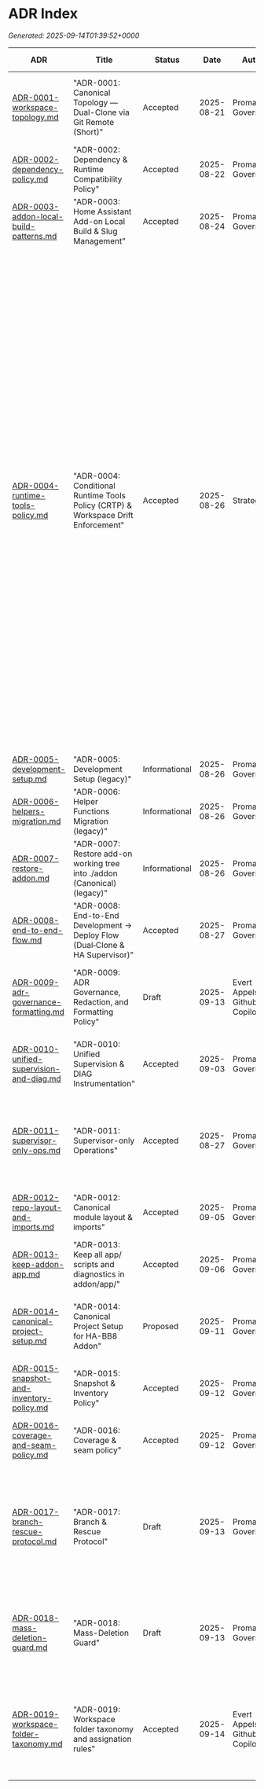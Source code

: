 # ADR Index

_Generated: 2025-09-14T01:39:52+0000_

| ADR        | Title                                   | Status     | Date       | Author                | Related         | Supersedes         | Last Updated | Token Block | Machine Block |
|------------|-----------------------------------------|------------|------------|-----------------------|-----------------|--------------------|--------------|-------------|--------------|
| [ADR-0001-workspace-topology.md](ADR-0001-workspace-topology.md) | "ADR-0001: Canonical Topology — Dual-Clone via Git Remote (Short)" | Accepted | 2025-08-21 | Promachos Governance | ADR-0003,ADR-0004,ADR-0008,ADR-0009 |  | - | TOKEN_BLOCK: accepted: - WS_READY - DEPLOY_OK - VERIFY_OK - STRUCTURE_OK - SUBTREE_PUBLISH_OK - CLEAN_RUNTIME_OK - RUNTIME_TOPOLOGY_OK drift: - DRIFT: structure_invalid - DRIFT: deploy_failed - DRIFT: runtime_topology_invalid | - |
| [ADR-0002-dependency-policy.md](ADR-0002-dependency-policy.md) | "ADR-0002: Dependency & Runtime Compatibility Policy" | Accepted | 2025-08-22 | Promachos Governance | ADR-0001,ADR-0003 |  | 2025-09-13 | TOKEN_BLOCK: accepted: - DEPENDENCY_POLICY_OK - CALLBACK_API_VERSION_OK drift: - DRIFT: dependency_invalid - DRIFT: callback_api_version_missing | - |
| [ADR-0003-addon-local-build-patterns.md](ADR-0003-addon-local-build-patterns.md) | "ADR-0003: Home Assistant Add-on Local Build & Slug Management" | Accepted | 2025-08-24 | Promachos Governance | ADR-0001,ADR-0002,ADR-0008 |  | 2025-08-24 | TOKEN_BLOCK: accepted: - LOCAL_BUILD_OK - SLUG_MATCH_OK - SUPERVISOR_COMMAND_OK drift: - DRIFT: slug_mismatch - DRIFT: missing_required_files - DRIFT: supervisor_command_failed | - |
| [ADR-0004-runtime-tools-policy.md](ADR-0004-runtime-tools-policy.md) | "ADR-0004: Conditional Runtime Tools Policy (CRTP) & Workspace Drift Enforcement" | Accepted | 2025-08-26 | Strategos | ADR-0001,ADR-0009 |  | 2025-09-13 | TOKEN_BLOCK: accepted: - TOOLS_ALLOWED - SCRIPTS_ALLOWED - STRUCTURE_GUARD_OK drift: - DRIFT: tools_unreferenced_in_dockerfile - DRIFT: scripts_unreferenced_in_dockerfile - DRIFT: structure_guard_failed - name: Structure guard (ADR-0001 + CRTP) run: \| set -euo pipefail test -d addon \|\| (echo addon/ missing && exit 2) if [ -d addon/.git ]; then echo addon is a repo (forbidden); exit 3; fi # Forbidden workspace-only dirs (always) for d in .github docs ops reports addon; do if [ -e addon/$d ]; then echo DRIFT:forbidden_in_addon:$d; exit 4; fi done # Required files + mode test -f addon/config.yaml \|\| (echo DRIFT:missing_config_yaml && exit 5) if rg -n ^\s*image:\s* addon/config.yaml >/dev/null; then echo MODE: PUBLISH rg -n ^\s*version:\s* addon/config.yaml >/dev/null \|\| (echo DRIFT:version_missing_in_publish_mode && exit 7) else echo MODE: LOCAL_DEV test -f addon/Dockerfile \|\| (echo DRIFT:dockerfile_missing_in_local_dev && exit 6) echo TOKEN: DEV_LOCAL_BUILD_FORCED fi # CRTP: tools/ allowed if referenced by Dockerfile or marker present if [ -d addon/tools ]; then if ! grep -Ei (COPY\|ADD\|RUN\|ENTRYPOINT\|CMD).*tools/ addon/Dockerfile >/dev/null 2>&1   && [ ! -f addon/.allow_runtime_tools ]; then echo DRIFT:tools_unreferenced_in_dockerfile; exit 8 else echo TOKEN: TOOLS_ALLOWED fi fi # CRTP: scripts/ allowed if referenced by Dockerfile or marker present if [ -d addon/scripts ]; then if ! grep -Ei (COPY\|ADD\|RUN\|ENTRYPOINT\|CMD).*scripts/ addon/Dockerfile >/dev/null 2>&1   && [ ! -f addon/.allow_runtime_scripts ]; then echo DRIFT:scripts_unreferenced_in_dockerfile; exit 9 else echo TOKEN: SCRIPTS_ALLOWED fi fi echo TOKEN: STRUCTURE_OK CRTP-ALLOW: path: addon/tools/healthcheck.sh reason: container health probe invoked by s6 longrun referenced_by: run.sh:23 safety: shellcheck-clean, no-secrets, bounded-exit owner: pythagoras CRTP-MARKER: file: addon/.allow_runtime_tools entries: - addon/tools/diag_snapshot.sh reason: on-device diagnostics; manual invocation on support safety: shellcheck-clean, ≤100KB, no elevated privileges | - |
| [ADR-0005-development-setup.md](ADR-0005-development-setup.md) | "ADR-0005: Development Setup (legacy)" | Informational | 2025-08-26 | Promachos Governance | ADR-0001 |  | 2025-08-26 | TOKEN_BLOCK: accepted: [] drift: [] | - |
| [ADR-0006-helpers-migration.md](ADR-0006-helpers-migration.md) | "ADR-0006: Helper Functions Migration (legacy)" | Informational | 2025-08-26 | Promachos Governance | ADR-0001 |  | 2025-08-26 | TOKEN_BLOCK: accepted: [] drift: [] | - |
| [ADR-0007-restore-addon.md](ADR-0007-restore-addon.md) | "ADR-0007: Restore add-on working tree into ./addon (Canonical) (legacy)" | Informational | 2025-08-26 | Promachos Governance | ADR-0001 |  | 2025-08-26 | TOKEN_BLOCK: accepted: [] drift: [] | - |
| [ADR-0008-end-to-end-flow.md](ADR-0008-end-to-end-flow.md) | "ADR-0008: End-to-End Development → Deploy Flow (Dual‑Clone & HA Supervisor)" | Accepted | 2025-08-27 | Promachos Governance | ADR-0001,ADR-0003,ADR-0004,(docs/OPERATIONS_OVERVIEW.md) |  | 2025-08-27 | - | - |
| [ADR-0009-adr-governance-formatting.md](ADR-0009-adr-governance-formatting.md) | "ADR-0009: ADR Governance, Redaction, and Formatting Policy" | Draft | 2025-09-13 | Evert Appels, Github Copilot | ADR-0001,ADR-0004,ADR-0008,ADR-0017,ADR-0018 |  | 2025-09-13 | TOKEN_BLOCK: accepted: - ADR_FORMAT_OK - ADR_REDACTION_OK - ADR_GENERATION_OK - TOKEN_BLOCK_OK requires: - ADR_SCHEMA_V1 drift: - DRIFT: adr_format_invalid - DRIFT: missing_token_block - DRIFT: adr_redaction_untracked | - |
| [ADR-0010-unified-supervision-and-diag.md](ADR-0010-unified-supervision-and-diag.md) | "ADR-0010: Unified Supervision & DIAG Instrumentation" | Accepted | 2025-09-03 | Promachos Governance | ADR-0001,ADR-0008 |  | 2025-09-03 | TOKEN_BLOCK: accepted: - DIAG_EVENT_OK - SUPERVISION_OK - HEALTH_HEARTBEAT_OK - CLEAN_RESTART_OK drift: - DRIFT: supervision_failed - DRIFT: diag_event_missing - DRIFT: health_heartbeat_missing | - |
| [ADR-0011-supervisor-only-ops.md](ADR-0011-supervisor-only-ops.md) | "ADR-0011: Supervisor-only Operations" | Accepted | 2025-08-27 | Promachos Governance | ADR-0001,ADR-0010 |  | 2025-09-03 | TOKEN_BLOCK: accepted: - HEALTH_SUMMARY_OK - RUNLOOP_OK - MAIN_PROCESS_STARTED_OK - ECHO_RESPONDER_STARTED_OK - MQTT_CONNECTED_OK drift: - DRIFT: health_summary_missing - DRIFT: runloop_failed - DRIFT: main_process_failed - DRIFT: echo_responder_failed - DRIFT: mqtt_connection_failed | - |
| [ADR-0012-repo-layout-and-imports.md](ADR-0012-repo-layout-and-imports.md) | "ADR-0012: Canonical module layout & imports" | Accepted | 2025-09-05 | Promachos Governance | ADR-0001,ADR-0003,ADR-0009 |  | 2025-09-05 | TOKEN_BLOCK: accepted: - CANONICAL_LAYOUT_OK - IMPORTS_OK - COVERAGE_OK drift: - DRIFT: layout_invalid - DRIFT: imports_invalid - DRIFT: coverage_failed | - |
| [ADR-0013-keep-addon-app.md](ADR-0013-keep-addon-app.md) | "ADR-0013: Keep all app/ scripts and diagnostics in addon/app/" | Accepted | 2025-09-06 | Promachos Governance | ADR-0001,ADR-0012 |  | 2025-09-06 | TOKEN_BLOCK: accepted: - APP_LAYOUT_OK - DIAGNOSTICS_OK drift: - DRIFT: app_layout_invalid - DRIFT: diagnostics_missing | - |
| [ADR-0014-canonical-project-setup.md](ADR-0014-canonical-project-setup.md) | "ADR-0014: Canonical Project Setup for HA-BB8 Addon" | Proposed | 2025-09-11 | Promachos Governance | ADR-0001,ADR-0012,ADR-0013 |  | 2025-09-11 | TOKEN_BLOCK: accepted: - CANONICAL_MAKEFILE_OK - SUPPORTING_FILES_OK - PROJECT_SETUP_OK drift: - DRIFT: makefile_invalid - DRIFT: supporting_files_missing - DRIFT: project_setup_failed | - |
| [ADR-0015-snapshot-and-inventory-policy.md](ADR-0015-snapshot-and-inventory-policy.md) | "ADR-0015: Snapshot & Inventory Policy" | Accepted | 2025-09-12 | Promachos Governance | ADR-0001,ADR-0009 |  | 2025-09-12 | TOKEN_BLOCK: accepted: - SNAPSHOT_POLICY_OK - INVENTORY_OK - THRESHOLDS_OK drift: - DRIFT: snapshot_policy_failed - DRIFT: inventory_missing - DRIFT: thresholds_invalid | - |
| [ADR-0016-coverage-and-seam-policy.md](ADR-0016-coverage-and-seam-policy.md) | "ADR-0016: Coverage & seam policy" | Accepted | 2025-09-12 | Promachos Governance | ADR-0012 |  | 2025-09-12 | TOKEN_BLOCK: accepted: - COVERAGE_POLICY_OK - SEAMS_OK - NETWORK_TESTS_OK drift: - DRIFT: coverage_policy_failed - DRIFT: seams_missing - DRIFT: network_tests_failed | - |
| [ADR-0017-branch-rescue-protocol.md](ADR-0017-branch-rescue-protocol.md) | "ADR-0017: Branch & Rescue Protocol" | Draft | 2025-09-13 | Promachos Governance | ADR-0018,ADR-0009 |  | 2025-09-13 | TOKEN_BLOCK: accepted: - BRANCH_RESCUE_OK - HISTORY_CLEAN_OK drift: - DRIFT: unrelated_history - DRIFT: rescue_without_receipt | MACHINE_BLOCK: type: branch-rescue branch: rescue/20250913_mass_deletion source: origin/main cherry_picks: - commit: abcdef1 - commit: 1234567 receipt: reports/branch_rescue_receipt.txt TOKEN_BLOCK: accepted: - BRANCH_RESCUE_OK - HISTORY_CLEAN_OK drift: - DRIFT: unrelated_history - DRIFT: rescue_without_receipt |
| [ADR-0018-mass-deletion-guard.md](ADR-0018-mass-deletion-guard.md) | "ADR-0018: Mass-Deletion Guard" | Draft | 2025-09-13 | Promachos Governance | ADR-0017,ADR-0009 |  | 2025-09-13 | TOKEN_BLOCK: accepted: - MASS_DELETION_OK - DELETION_RECEIPT_OK drift: - DRIFT: mass_deletion_blocked - DRIFT: missing_deletion_receipt | MACHINE_BLOCK: type: mass-deletion-guard threshold: 30 receipt: reports/mass_deletion_receipt.txt TOKEN_BLOCK: accepted: - MASS_DELETION_OK - DELETION_RECEIPT_OK drift: - DRIFT: mass_deletion_blocked - DRIFT: missing_deletion_receipt |
| [ADR-0019-workspace-folder-taxonomy.md](ADR-0019-workspace-folder-taxonomy.md) | "ADR-0019: Workspace folder taxonomy and assignation rules" | Accepted | 2025-09-14 | Evert Appels, Github Copilot | ADR-0001,ADR-0004,ADR-0008,ADR-0009,ADR-0017,ADR-0018 |  | 2025-09-14 | TOKEN_BLOCK: accepted: - WORKSPACE_TAXONOMY_OK - FOLDER_ASSIGNATION_OK - TOKEN_BLOCK_OK requires: - ADR_SCHEMA_V1 - ADR_FORMAT_OK - ADR_GENERATION_OK - ADR_REDACTION_OK drift: - DRIFT: root_services_d_present - DRIFT: bare_bb8_core_import - DRIFT: python_tools_root - DRIFT: folder_taxonomy_violation | - |
